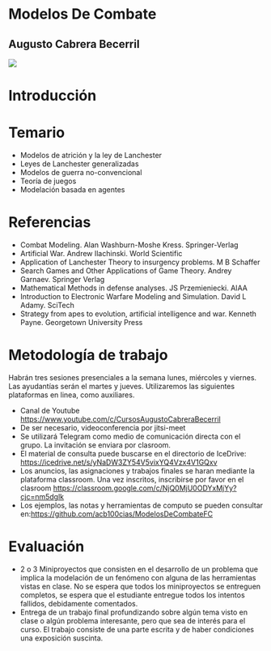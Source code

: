 # Modelos De Combate


## Augusto Cabrera Becerril

![]([https://i.pinimg.com/originals/e1/0f/36/e10f3635f7fb07c5d7ed008770e0db3b.gif])

# Introducción

# Temario
* Modelos de atrición y la ley de Lanchester
* Leyes de Lanchester generalizadas
* Modelos de guerra no-convencional
* Teoría de juegos
* Modelación basada en agentes

# Referencias
* Combat Modeling. Alan Washburn-Moshe Kress. Springer-Verlag
* Artificial War. Andrew Ilachinski. World Scientific
* Application of Lanchester Theory to insurgency problems. M B Schaffer
* Search Games and Other Applications of Game Theory. Andrey Garnaev. Springer Verlag
* Mathematical Methods in defense analyses. JS Przemieniecki. AIAA
* Introduction to Electronic Warfare Modeling and Simulation. David L Adamy. SciTech
* Strategy from apes to evolution, artificial intelligence and war. Kenneth Payne. Georgetown University Press

# Metodología de trabajo

Habrán tres sesiones presenciales a la semana lunes, miércoles y viernes. Las ayudantías serán el martes y jueves. Utilizaremos las siguientes plataformas en linea, como auxiliares.

* Canal de Youtube https://www.youtube.com/c/CursosAugustoCabreraBecerril
* De ser necesario, videoconferencia por jitsi-meet
* Se utilizará Telegram como medio de comunicación directa con el grupo. La invitación se enviara por clasroom.
* El material de consulta puede buscarse en el directorio de IceDrive: https://icedrive.net/s/yNaDW3ZY54V5vixYQ4Vzx4V1GQxv
* Los anuncios, las asignaciones y trabajos finales se haran mediante la plataforma classroom. Una vez inscritos, inscribirse por favor en el clasroom https://classroom.google.com/c/NjQ0MjU0ODYxMjYy?cjc=nm5dglk
* Los ejemplos, las notas y herramientas de computo se pueden consultar en:https://github.com/acb100cias/ModelosDeCombateFC

# Evaluación

* 2 o 3 Miniproyectos que consisten en el desarrollo de un problema que implica la modelación de un fenómeno con alguna de las herramientas vistas en clase. No se espera que todos los miniproyectos se entreguen completos, se espera que el estudiante entregue todos los intentos fallidos, debidamente comentados.
* Entrega de un trabajo final profundizando sobre algún tema visto en clase o algún problema interesante, pero que sea de interés para el curso. El trabajo consiste de una parte escrita y de haber condiciones una exposición suscinta.
